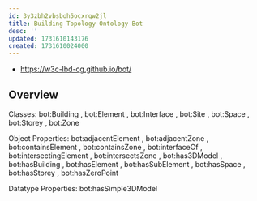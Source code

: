 ```yaml
---
id: 3y3zbh2vbsboh5ocxrqw2jl
title: Building Topology Ontology Bot
desc: ''
updated: 1731610143176
created: 1731610024000
---
```


- https://w3c-lbd-cg.github.io/bot/
  
## Overview



Classes: bot:Building , bot:Element , bot:Interface , bot:Site , bot:Space , bot:Storey , bot:Zone

Object Properties: bot:adjacentElement , bot:adjacentZone , bot:containsElement , bot:containsZone , bot:interfaceOf , bot:intersectingElement , bot:intersectsZone , bot:has3DModel , bot:hasBuilding , bot:hasElement , bot:hasSubElement , bot:hasSpace , bot:hasStorey , bot:hasZeroPoint

Datatype Properties: bot:hasSimple3DModel
